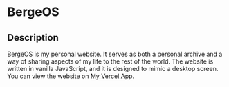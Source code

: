 # BergeOS

## Description
BergeOS is my personal website. It serves as both a personal archive and a way of sharing aspects of my life to the rest of the world. The website is written in vanilla JavaScript, and it is designed to mimic a desktop screen. You can view the website on [My Vercel App](https://berge-os.vercel.app).

